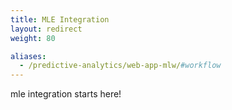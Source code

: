 ```yaml
---
title: MLE Integration
layout: redirect
weight: 80

aliases:
  - /predictive-analytics/web-app-mlw/#workflow
---
```


mle integration starts here!